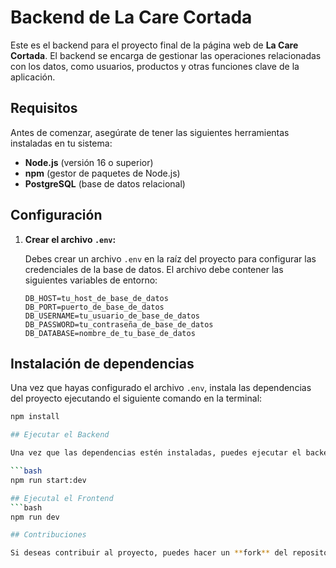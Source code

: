 # Backend de La Care Cortada

Este es el backend para el proyecto final de la página web de **La Care Cortada**. El backend se encarga de gestionar las operaciones relacionadas con los datos, como usuarios, productos y otras funciones clave de la aplicación.

## Requisitos

Antes de comenzar, asegúrate de tener las siguientes herramientas instaladas en tu sistema:

- **Node.js** (versión 16 o superior)
- **npm** (gestor de paquetes de Node.js)
- **PostgreSQL** (base de datos relacional)

## Configuración

1. **Crear el archivo `.env`:**

   Debes crear un archivo `.env` en la raíz del proyecto para configurar las credenciales de la base de datos. El archivo debe contener las siguientes variables de entorno:

   ```env
   DB_HOST=tu_host_de_base_de_datos
   DB_PORT=puerto_de_base_de_datos
   DB_USERNAME=tu_usuario_de_base_de_datos
   DB_PASSWORD=tu_contraseña_de_base_de_datos
   DB_DATABASE=nombre_de_tu_base_de_datos
   
## Instalación de dependencias

Una vez que hayas configurado el archivo `.env`, instala las dependencias del proyecto ejecutando el siguiente comando en la terminal:

```bash
npm install

## Ejecutar el Backend

Una vez que las dependencias estén instaladas, puedes ejecutar el backend con el siguiente comando:

```bash
npm run start:dev

## Ejecutal el Frontend
```bash
npm run dev

## Contribuciones

Si deseas contribuir al proyecto, puedes hacer un **fork** del repositorio y enviar tus pull requests con mejoras o correcciones. Asegúrate de seguir las convenciones de código y de probar las funcionalidades antes de enviar cualquier contribución.
